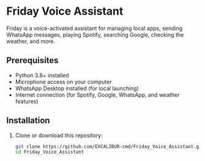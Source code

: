 # Friday Voice Assistant

Friday is a voice-activated assistant for managing local apps, sending WhatsApp messages, playing Spotify, searching Google, checking the weather, and more.

## Prerequisites
- Python 3.8+ installed
- Microphone access on your computer
- WhatsApp Desktop installed (for local launching)
- Internet connection (for Spotify, Google, WhatsApp, and weather features)

## Installation
1. Clone or download this repository:
   ```bash
   git clone https://github.com/EXCALIBUR-cmd/Friday_Voice_Assistant.git
   cd Friday_Voice_Assistant
